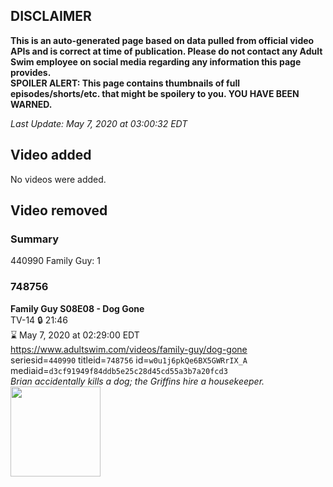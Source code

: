 ## DISCLAIMER
**This is an auto-generated page based on data pulled from official video APIs and is correct at time of publication. Please do not contact any Adult Swim employee on social media regarding any information this page provides.**  
**SPOILER ALERT: This page contains thumbnails of full episodes/shorts/etc. that might be spoilery to you. YOU HAVE BEEN WARNED.**  

_Last Update: May 7, 2020 at 03:00:32 EDT_
## Video added
No videos were added.  
## Video removed
### Summary
440990 Family Guy: 1  
### 748756
**Family Guy S08E08 - Dog Gone**  
TV-14 🔒 21:46  
⌛ May 7, 2020 at 02:29:00 EDT  
https://www.adultswim.com/videos/family-guy/dog-gone  
seriesid=`440990` titleid=`748756` id=`w0u1j6pkQe6BX5GWRrIX_A` mediaid=`d3cf91949f84ddb5e25c28d45cd55a3b7a20fcd3`  
_Brian accidentally kills a dog; the Griffins hire a housekeeper._  
<a href="https://i.cdn.turner.com/adultswim/big/image-upload/thumbnails/thumb-2_image-15192400136303.jpg"><img src="https://i.cdn.turner.com/adultswim/big/image-upload/thumbnails/thumb-2_image-15192400136303.jpg" height="144px" /></a>
